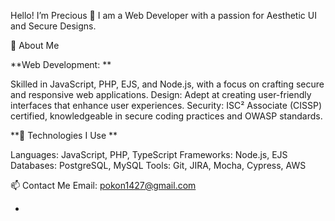 Hello! I’m Precious 👋
I am a Web Developer with a passion for Aesthetic UI and Secure Designs.

🌟 About Me

**Web Development: 
**

Skilled in JavaScript, PHP, EJS, and Node.js, with a focus on crafting secure and responsive web applications.
Design: Adept at creating user-friendly interfaces that enhance user experiences.
Security: ISC² Associate (CISSP) certified, knowledgeable in secure coding practices and OWASP standards.

**🔧 Technologies I Use
**

Languages: JavaScript, PHP, TypeScript
Frameworks: Node.js, EJS
Databases: PostgreSQL, MySQL
Tools: Git, JIRA, Mocha, Cypress, AWS


📫 Contact Me
Email: pokon1427@gmail.com

- 
<!---
jaeleen/jaeleen is a ✨ special ✨ repository because its `README.md` (this file) appears on your GitHub profile.
You can click the Preview link to take a look at your changes.
--->
